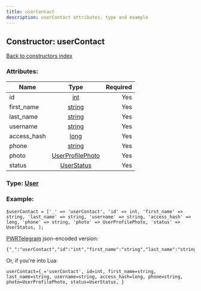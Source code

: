 ```yaml
---
title: userContact
description: userContact attributes, type and example
---
```

## Constructor: userContact  
[Back to constructors index](index.md)



### Attributes:

| Name     |    Type       | Required |
|----------|:-------------:|---------:|
|id|[int](../types/int.md) | Yes|
|first\_name|[string](../types/string.md) | Yes|
|last\_name|[string](../types/string.md) | Yes|
|username|[string](../types/string.md) | Yes|
|access\_hash|[long](../types/long.md) | Yes|
|phone|[string](../types/string.md) | Yes|
|photo|[UserProfilePhoto](../types/UserProfilePhoto.md) | Yes|
|status|[UserStatus](../types/UserStatus.md) | Yes|



### Type: [User](../types/User.md)


### Example:

```
$userContact = ['_' => 'userContact', 'id' => int, 'first_name' => string, 'last_name' => string, 'username' => string, 'access_hash' => long, 'phone' => string, 'photo' => UserProfilePhoto, 'status' => UserStatus, ];
```  

[PWRTelegram](https://pwrtelegram.xyz) json-encoded version:

```
{"_":"userContact","id":"int","first_name":"string","last_name":"string","username":"string","access_hash":"long","phone":"string","photo":"UserProfilePhoto","status":"UserStatus"}
```


Or, if you're into Lua:  


```
userContact={_='userContact', id=int, first_name=string, last_name=string, username=string, access_hash=long, phone=string, photo=UserProfilePhoto, status=UserStatus, }

```


